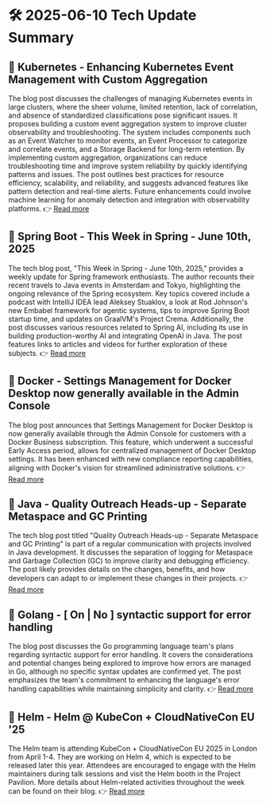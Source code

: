 # 🛠️ 2025-06-10 Tech Update Summary

## 🔹 Kubernetes - Enhancing Kubernetes Event Management with Custom Aggregation
The blog post discusses the challenges of managing Kubernetes events in large clusters, where the sheer volume, limited retention, lack of correlation, and absence of standardized classifications pose significant issues. It proposes building a custom event aggregation system to improve cluster observability and troubleshooting. The system includes components such as an Event Watcher to monitor events, an Event Processor to categorize and correlate events, and a Storage Backend for long-term retention. By implementing custom aggregation, organizations can reduce troubleshooting time and improve system reliability by quickly identifying patterns and issues. The post outlines best practices for resource efficiency, scalability, and reliability, and suggests advanced features like pattern detection and real-time alerts. Future enhancements could involve machine learning for anomaly detection and integration with observability platforms.
👉 [Read more](https://kubernetes.io/blog/2025/06/10/enhancing-kubernetes-event-management-custom-aggregation/)

## 🔹 Spring Boot - This Week in Spring - June 10th, 2025
The tech blog post, "This Week in Spring - June 10th, 2025," provides a weekly update for Spring framework enthusiasts. The author recounts their recent travels to Java events in Amsterdam and Tokyo, highlighting the ongoing relevance of the Spring ecosystem. Key topics covered include a podcast with IntelliJ IDEA lead Aleksey Stuaklov, a look at Rod Johnson's new Embabel framework for agentic systems, tips to improve Spring Boot startup time, and updates on GraalVM's Project Crema. Additionally, the post discusses various resources related to Spring AI, including its use in building production-worthy AI and integrating OpenAI in Java. The post features links to articles and videos for further exploration of these subjects.
👉 [Read more](https://spring.io/blog/2025/06/10/this-week-in-spring-june-10th-2025)

## 🔹 Docker - Settings Management for Docker Desktop now generally available in the Admin Console
The blog post announces that Settings Management for Docker Desktop is now generally available through the Admin Console for customers with a Docker Business subscription. This feature, which underwent a successful Early Access period, allows for centralized management of Docker Desktop settings. It has been enhanced with new compliance reporting capabilities, aligning with Docker's vision for streamlined administrative solutions.
👉 [Read more](https://www.docker.com/blog/settings-management-for-docker-desktop-now-generally-available-in-the-admin-console/)

## 🔹 Java - Quality Outreach Heads-up - Separate Metaspace and GC Printing
The tech blog post titled "Quality Outreach Heads-up - Separate Metaspace and GC Printing" is part of a regular communication with projects involved in Java development. It discusses the separation of logging for Metaspace and Garbage Collection (GC) to improve clarity and debugging efficiency. The post likely provides details on the changes, benefits, and how developers can adapt to or implement these changes in their projects.
👉 [Read more](https://inside.java/2025/06/09/quality-heads-up/)

## 🔹 Golang - [ On | No ] syntactic support for error handling
The blog post discusses the Go programming language team's plans regarding syntactic support for error handling. It covers the considerations and potential changes being explored to improve how errors are managed in Go, although no specific syntax updates are confirmed yet. The post emphasizes the team's commitment to enhancing the language's error handling capabilities while maintaining simplicity and clarity.
👉 [Read more](https://go.dev/blog/error-syntax)

## 🔹 Helm - Helm @ KubeCon + CloudNativeCon EU '25
The Helm team is attending KubeCon + CloudNativeCon EU 2025 in London from April 1-4. They are working on Helm 4, which is expected to be released later this year. Attendees are encouraged to engage with the Helm maintainers during talk sessions and visit the Helm booth in the Project Pavilion. More details about Helm-related activities throughout the week can be found on their blog.
👉 [Read more](https://helm.sh/blog/helm-at-kubecon-eu-25/)

